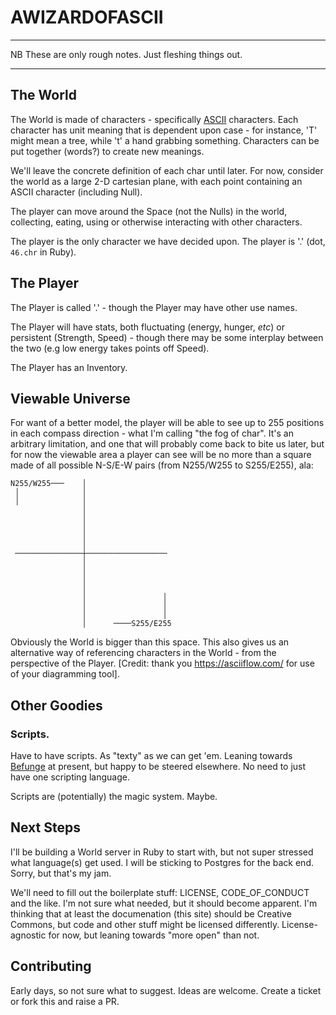 # AWIZARDOFASCII

*********************
NB These are only rough notes. Just fleshing things out.
********************
## The World

The World is made of characters - specifically [ASCII](https://en.wikipedia.org/wiki/ASCII) characters. Each character has unit meaning that is dependent upon case - for instance, 'T' might mean a tree, while 't' a hand grabbing something. Characters can be put together (words?) to create new meanings.

We'll leave the concrete definition of each char until later. For now, consider the world as a large 2-D cartesian plane, with each point containing an ASCII character (including Null).

The player can move around the Space (not the Nulls) in the world, collecting, eating, using or otherwise interacting with other characters.

The player is the only character we have decided upon. The player is '.' (dot, `46.chr` in Ruby).

## The Player

The Player is called '.' - though the Player may have other use names.

The Player will have stats, both fluctuating (energy, hunger, _etc_) or persistent (Strength, Speed) - though there may be some interplay between the two (e.g low energy takes points off Speed).

The Player has an Inventory.

## Viewable Universe

For want of a better model, the player will be able to see up to 255 positions in each compass direction - what I'm calling "the fog of char". It's an arbitrary limitation, and one that will probably come back to bite us later, but for now the viewable area a player can see will be no more than a square made of all possible N-S/E-W pairs (from N255/W255 to S255/E255), ala:

```
N255/W255───    │
 │              │
 │              │
                │
                │
                │
                │
                │
 ───────────────┼──────────────────
                │
                │
                │
                │
                │                 │
                │                 │
                │                 │
                │      ────S255/E255
```

Obviously the World is bigger than this space. This also gives us an alternative way of referencing characters in the World - from the perspective of the Player. [Credit: thank you https://asciiflow.com/ for use of your diagramming tool].

## Other Goodies
### Scripts. 

Have to have scripts. As "texty" as we can get 'em. Leaning towards [Befunge](https://en.wikipedia.org/wiki/Befunge) at present, but happy to be steered elsewhere. No need to just have one scripting language.

Scripts are (potentially) the magic system. Maybe.

## Next Steps

I'll be building a World server in Ruby to start with, but not super stressed what language(s) get used. I will be sticking to Postgres for the back end. Sorry, but that's my jam.

We'll need to fill out the boilerplate stuff: LICENSE, CODE_OF_CONDUCT and the like. I'm not sure what needed, but it should become apparent. I'm thinking that at least the documenation (this site) should be Creative Commons, but code and other stuff might be licensed differently. License-agnostic for now, but leaning towards "more open" than not.

## Contributing

Early days, so not sure what to suggest. Ideas are welcome. Create a ticket or fork this and raise a PR. 





